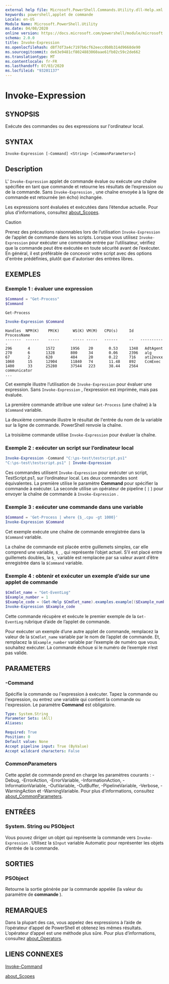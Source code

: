 ```yaml
---
external help file: Microsoft.PowerShell.Commands.Utility.dll-Help.xml
keywords: powershell,applet de commande
Locale: en-US
Module Name: Microsoft.PowerShell.Utility
ms.date: 04/08/2020
online version: https://docs.microsoft.com/powershell/module/microsoft.powershell.utility/invoke-expression?view=powershell-7&WT.mc_id=ps-gethelp
schema: 2.0.0
title: Invoke-Expression
ms.openlocfilehash: d8f7df3a4c7197b6cf62eecc0b0b314d9668de90
ms.sourcegitcommit: de63e9481cf8024883060aae61fb02c59c2de662
ms.translationtype: MT
ms.contentlocale: fr-FR
ms.lasthandoff: 07/03/2020
ms.locfileid: "93201137"
---
```

# Invoke-Expression

## SYNOPSIS
Exécute des commandes ou des expressions sur l'ordinateur local.

## SYNTAX

```
Invoke-Expression [-Command] <String> [<CommonParameters>]
```

## Description

L' `Invoke-Expression` applet de commande évalue ou exécute une chaîne spécifiée en tant que commande et retourne les résultats de l’expression ou de la commande. Sans `Invoke-Expression` , une chaîne envoyée à la ligne de commande est retournée (en écho) inchangée.

Les expressions sont évaluées et exécutées dans l’étendue actuelle. Pour plus d’informations, consultez [about_Scopes](../Microsoft.PowerShell.Core/About/about_Scopes.md).

> [!CAUTION]
> Prenez des précautions raisonnables lors de l’utilisation `Invoke-Expression` de l’applet de commande dans les scripts. Lorsque vous utilisez `Invoke-Expression` pour exécuter une commande entrée par l’utilisateur, vérifiez que la commande peut être exécutée en toute sécurité avant de l’exécuter. En général, il est préférable de concevoir votre script avec des options d'entrée prédéfinies, plutôt que d'autoriser des entrées libres.

## EXEMPLES

### Exemple 1 : évaluer une expression

```powershell
$Command = "Get-Process"
$Command
```

```Output
Get-Process
```

```powershell
Invoke-Expression $Command
```

```Output
Handles  NPM(K)    PM(K)      WS(K) VM(M)   CPU(s)     Id   ProcessName
-------  ------    -----      ----- -----   ------     --   -----------
296       4       1572       1956    20       0.53     1348   AdtAgent
270       6       1328       800     34       0.06     2396   alg
67        2       620        484     20       0.22     716    ati2evxx
1060      15      12904      11840   74       11.48    892    CcmExec
1400      33      25280      37544   223      38.44    2564   communicator
...
```

Cet exemple illustre l’utilisation de `Invoke-Expression` pour évaluer une expression. Sans `Invoke-Expression` , l’expression est imprimée, mais pas évaluée.

La première commande attribue une valeur `Get-Process` (une chaîne) à la `$Command` variable.

La deuxième commande illustre le résultat de l'entrée du nom de la variable sur la ligne de commande. PowerShell renvoie la chaîne.

La troisième commande utilise `Invoke-Expression` pour évaluer la chaîne.

### Exemple 2 : exécuter un script sur l’ordinateur local

```powershell
Invoke-Expression -Command "C:\ps-test\testscript.ps1"
"C:\ps-test\testscript.ps1" | Invoke-Expression
```

Ces commandes utilisent `Invoke-Expression` pour exécuter un script, TestScript.ps1, sur l’ordinateur local. Les deux commandes sont équivalentes. La première utilise le paramètre **Command** pour spécifier la commande à exécuter.
La seconde utilise un opérateur de pipeline ( `|` ) pour envoyer la chaîne de commande à `Invoke-Expression` .

### Exemple 3 : exécuter une commande dans une variable

```powershell
$Command = 'Get-Process | where {$_.cpu -gt 1000}'
Invoke-Expression $Command
```

Cet exemple exécute une chaîne de commande enregistrée dans la `$Command` variable.

La chaîne de commande est placée entre guillemets simples, car elle comprend une variable, `$_` , qui représente l’objet actuel. S’il est placé entre guillemets doubles, la `$_` variable est remplacée par sa valeur avant d’être enregistrée dans la `$Command` variable.

### Exemple 4 : obtenir et exécuter un exemple d’aide sur une applet de commande

```powershell
$Cmdlet_name = "Get-EventLog"
$Example_number = 1
$Example_code = (Get-Help $Cmdlet_name).examples.example[($Example_number-1)].code
Invoke-Expression $Example_code
```

Cette commande récupère et exécute le premier exemple de la `Get-EventLog` rubrique d’aide de l’applet de commande.

Pour exécuter un exemple d’une autre applet de commande, remplacez la valeur de la `$Cmdlet_name` variable par le nom de l’applet de commande. Et, remplacez la `$Example_number` variable par l’exemple de numéro que vous souhaitez exécuter. La commande échoue si le numéro de l’exemple n’est pas valide.

## PARAMETERS

### -Command

Spécifie la commande ou l'expression à exécuter. Tapez la commande ou l'expression, ou entrez une variable qui contient la commande ou l'expression. Le paramètre **Command** est obligatoire.

```yaml
Type: System.String
Parameter Sets: (All)
Aliases:

Required: True
Position: 0
Default value: None
Accept pipeline input: True (ByValue)
Accept wildcard characters: False
```

### CommonParameters

Cette applet de commande prend en charge les paramètres courants : -Debug, -ErrorAction, -ErrorVariable, -InformationAction, -InformationVariable, -OutVariable, -OutBuffer, -PipelineVariable, -Verbose, -WarningAction et -WarningVariable. Pour plus d’informations, consultez [about_CommonParameters](../Microsoft.PowerShell.Core/About/about_CommonParameters.md).

## ENTRÉES

### System. String ou PSObject

Vous pouvez diriger un objet qui représente la commande vers `Invoke-Expression` .
Utilisez la `$Input` variable Automatic pour représenter les objets d’entrée de la commande.

## SORTIES

### PSObject

Retourne la sortie générée par la commande appelée (la valeur du paramètre de **commande** ).

## REMARQUES

Dans la plupart des cas, vous appelez des expressions à l’aide de l’opérateur d’appel de PowerShell et obtenez les mêmes résultats.
L’opérateur d’appel est une méthode plus sûre. Pour plus d’informations, consultez [about_Operators](../microsoft.powershell.core/about/about_operators.md#call-operator-).

## LIENS CONNEXES

[Invoke-Command](../Microsoft.PowerShell.Core/Invoke-Command.md)

[about_Scopes](../Microsoft.PowerShell.Core/About/about_Scopes.md)
